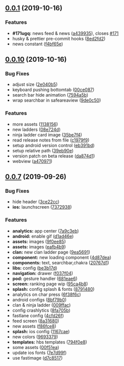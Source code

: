 <!-- @format -->

## [0.0.1](https://github.com/n0ks/naruto-arena-insights/compare/0.0.10...0.0.1) (2019-10-16)

### Features

- **#171ugq:** news feed & news ([a439935](https://github.com/n0ks/naruto-arena-insights/commit/a43993507f2aad87503a4f64ef5c226b883ee921)), closes [#171](https://github.com/n0ks/naruto-arena-insights/issues/171)
- husky & prettier pre-commit hooks ([8ed2fd2](https://github.com/n0ks/naruto-arena-insights/commit/8ed2fd2e643f2a82b0a06f961837f4c7252dcee4))
- news constant ([f4bf65e](https://github.com/n0ks/naruto-arena-insights/commit/f4bf65eb52f2116df6317eea66050014d29756b4))

## [0.0.10](https://github.com/n0ks/naruto-arena-insights/compare/v0.0.7...0.0.10) (2019-10-16)

### Bug Fixes

- adjust size ([2e040b5](https://github.com/n0ks/naruto-arena-insights/commit/2e040b5e9d556245f1e8eecf28640a6267caadd2))
- keyboard pushing bottomtab ([00ce087](https://github.com/n0ks/naruto-arena-insights/commit/00ce087ef059d876c88adcbbcc473ee8132fcf23))
- search bar hide animation ([7594a5b](https://github.com/n0ks/naruto-arena-insights/commit/7594a5b0fec8209f06a559e3535638e9d987bf72))
- wrap searchbar in safeareaview ([9de0c50](https://github.com/n0ks/naruto-arena-insights/commit/9de0c50818fc5ef0f2c8f2c7118909ed8ebeec3f))

### Features

- more assets ([1138156](https://github.com/n0ks/naruto-arena-insights/commit/1138156bd868a1afe81332c68d40c0ef2e877472))
- new ladders ([08e724d](https://github.com/n0ks/naruto-arena-insights/commit/08e724d5052498f61fee9aec6f5d52aaabe5dd9a))
- ninja ladder card image ([35be7f4](https://github.com/n0ks/naruto-arena-insights/commit/35be7f4fe6b7a3ef2c00ff4efe01a9f3c1b99e25))
- read release notes from file ([c1979f9](https://github.com/n0ks/naruto-arena-insights/commit/c1979f965859190e6f436c2d4a9fb84fef65d18e))
- setup android version control ([eb391bd](https://github.com/n0ks/naruto-arena-insights/commit/eb391bd3f001efecde64e70e13ab80b556a87a47))
- setup relative path ([39eb90e](https://github.com/n0ks/naruto-arena-insights/commit/39eb90eb83ac057ab8f31f1b774832fbf72a7938))
- version patch on beta release ([da874d1](https://github.com/n0ks/naruto-arena-insights/commit/da874d1732e80c1316a616a1180d9d9541b0d034))
- webview ([a470971](https://github.com/n0ks/naruto-arena-insights/commit/a47097160192267bf3b2d2ffd821eede7228eae5))

## [0.0.7](https://github.com/n0ks/naruto-arena-insights/compare/879148030953315025dfea63d84f140ed878e972...v0.0.7) (2019-09-26)

### Bug Fixes

- hide header ([3ce22cc](https://github.com/n0ks/naruto-arena-insights/commit/3ce22cc17c0fefe7ff519713c6373d7ac4997ea5))
- **ios:** launchscreen ([7372938](https://github.com/n0ks/naruto-arena-insights/commit/7372938b45234926dfdb83ca6f16b759d216fc9d))

### Features

- **analytics:** app center ([7a9c3eb](https://github.com/n0ks/naruto-arena-insights/commit/7a9c3ebddbe19fadc3983194477b1c61aa962c40))
- **android:** enable gif ([d1ad46e](https://github.com/n0ks/naruto-arena-insights/commit/d1ad46e2be1cabe3c40538f2463bdc7df1cb721b))
- **assets:** images ([9f0ee85](https://github.com/n0ks/naruto-arena-insights/commit/9f0ee8593ef2ed50f261a2d2f3caf322d2695c87))
- **assets:** images ([eafb4b9](https://github.com/n0ks/naruto-arena-insights/commit/eafb4b9c4a81e390ae45dd5f4e1d0bc405d7e25b))
- **clan:** new clan ladder page ([9ea5691](https://github.com/n0ks/naruto-arena-insights/commit/9ea56915888e71a302f4e242c18557ad12aef72f))
- **component:** new loading component ([4d87dea](https://github.com/n0ks/naruto-arena-insights/commit/4d87dea87cddb9775f571f3491af2e54453dce8a))
- **components:** text, searchbar,chakra ([20767d1](https://github.com/n0ks/naruto-arena-insights/commit/20767d1d147d5a86b7c56cfcec9ffb5446cbc0de))
- **libs:** config ([be3b17d](https://github.com/n0ks/naruto-arena-insights/commit/be3b17d3d5b106523910bbf2b7a08e3bc95852bb))
- **navigation:** drawer ([f037f04](https://github.com/n0ks/naruto-arena-insights/commit/f037f04e68d7f5736f425a1bcc958ae300dbf3db))
- **pod:** gesture handler ([681eae6](https://github.com/n0ks/naruto-arena-insights/commit/681eae61a890400dc1c46bd2a3fb8ef3986b0f29))
- **screen:** ranking page wip ([95ca4b8](https://github.com/n0ks/naruto-arena-insights/commit/95ca4b86a59235569f7d4e24de7ca3b095d08bd9))
- **splash:** config splash & fonts ([8791480](https://github.com/n0ks/naruto-arena-insights/commit/879148030953315025dfea63d84f140ed878e972))
- analytics on char press ([6f38f6c](https://github.com/n0ks/naruto-arena-insights/commit/6f38f6c299268ee794c4b5876769b84523d743b9))
- android configs ([8bf79b0](https://github.com/n0ks/naruto-arena-insights/commit/8bf79b05179238e874ab063f5ddb493859a0b70b))
- clan & ninja ladder ([009ffac](https://github.com/n0ks/naruto-arena-insights/commit/009ffac8b0e495271ab78a0c8c1be7c36185df54))
- config crashlytics ([8fa705b](https://github.com/n0ks/naruto-arena-insights/commit/8fa705b327f71c746ab7510216e67aac6fd57632))
- fastlane config ([4cfd26f](https://github.com/n0ks/naruto-arena-insights/commit/4cfd26f31b2705e0460fdf159e0bcbf1bddf3e18))
- feed screen ([8a31680](https://github.com/n0ks/naruto-arena-insights/commit/8a3168064e9c0c4bd35722bd3a301edf9c1e2835))
- new assets ([f86fce8](https://github.com/n0ks/naruto-arena-insights/commit/f86fce8a602b2fd032808ed62a231102339ece44))
- **splash:** ios config ([1167cae](https://github.com/n0ks/naruto-arena-insights/commit/1167cae9988c06d17133667f9f17115643ba46b0))
- new colors ([9693379](https://github.com/n0ks/naruto-arena-insights/commit/96933793d046a184514c99e4660be37f944d25ce))
- **templates:** hbs templates ([794f0e8](https://github.com/n0ks/naruto-arena-insights/commit/794f0e862e255f1ebd43cddfe03ec2e0fe78ee28))
- some assets ([00f51ea](https://github.com/n0ks/naruto-arena-insights/commit/00f51ea0d532a85ad3dd1a0ed6c4f0a2cb0b6446))
- update ios fonts ([7e7d99f](https://github.com/n0ks/naruto-arena-insights/commit/7e7d99f4372695c9145bbbbc3803cc0bfab2540e))
- use fastimage ([d7c8517](https://github.com/n0ks/naruto-arena-insights/commit/d7c851725c758e5dc66931c0bddd928263beeabd))
